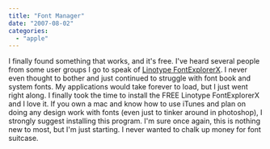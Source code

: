 ```yaml
---
title: "Font Manager"
date: "2007-08-02"
categories: 
  - "apple"
---
```


I finally found something that works, and it's free. I've heard several people from some user groups I go to speak of [Linotype FontExplorerX](http://www.linotype.com/fontexplorerX). I never even thought to bother and just continued to struggle with font book and system fonts. My applications would take forever to load, but I just went right along. I finally took the time to install the FREE Linotype FontExplorerX and I love it. If you own a mac and know how to use iTunes and plan on doing any design work with fonts (even just to tinker around in photoshop), I strongly suggest installing this program. I'm sure once again, this is nothing new to most, but I'm just starting. I never wanted to chalk up money for font suitcase.
